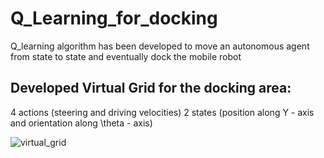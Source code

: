 # Q_Learning_for_docking
Q_learning algorithm has been developed to move an autonomous agent from state to state and eventually dock the mobile robot

## Developed Virtual Grid for the docking area:
4 actions (steering and driving velocities)
2 states (position along Y - axis and orientation along \theta  - axis)

![virtual_grid](https://cloud.githubusercontent.com/assets/11946010/22124139/d08d1ae6-de8e-11e6-9e9b-4fe6da07f5fb.JPG)


